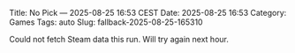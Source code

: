 Title: No Pick — 2025-08-25 16:53 CEST
Date: 2025-08-25 16:53
Category: Games
Tags: auto
Slug: fallback-2025-08-25-165310

Could not fetch Steam data this run. Will try again next hour.

